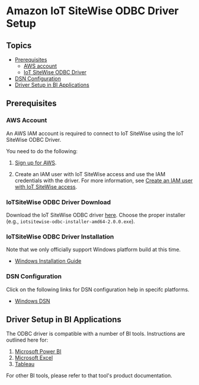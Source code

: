 # Amazon IoT SiteWise ODBC Driver Setup

## Topics

- [Prerequisites](#prerequisites)
    - [AWS account](#aws-account)
    - [IoT SiteWise ODBC Driver](#iotsitewise-odbc-driver)
- [DSN Configuration](#dsn-configuration)
- [Driver Setup in BI Applications](#driver-setup-in-bi-applications)

## Prerequisites

### AWS Account

An AWS IAM account is required to connect to IoT SiteWise using the IoT SiteWise ODBC Driver.

You need to do the following:

1. [Sign up for AWS](https://docs.aws.amazon.com/iot-sitewise/latest/userguide/getting-started.html#set-up-aws-account).

2. Create an IAM user with IoT SiteWise access and use the IAM credentials with the driver. For more information,
   see [Create an IAM user with IoT SiteWise access](https://docs.aws.amazon.com/iot-sitewise/latest/userguide/ingest-data-from-iot-things.html#ingestion-tutorial-create-iot-policy).

### IoTSiteWise ODBC Driver Download

Download the IoT SiteWise ODBC driver [here](https://github.com/awslabs/amazon-iotsitewise-odbc-driver/releases). Choose
the proper installer
(e.g., `iotsitewise-odbc-installer-amd64-2.0.0.exe`).

### IoTSiteWise ODBC Driver Installation

Note that we only officially support
Windows platform build at this time.

- [Windows Installation Guide](windows-installation-guide.md)

### DSN Configuration

Click on the following links for DSN configuration help in specifc platforms.

- [Windows DSN](windows-dsn-configuration.md)

## Driver Setup in BI Applications

The ODBC driver is compatible with a number of BI tools. Instructions are outlined here for:

1. [Microsoft Power BI](microsoft-power-bi.md)
2. [Microsoft Excel](microsoft-excel.md)
2. [Tableau](tableau.md)

For other BI tools, please refer to that tool's product documentation.
